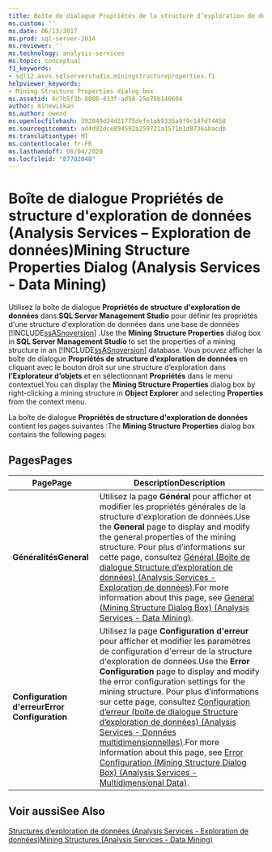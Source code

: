 ```yaml
---
title: Boîte de dialogue Propriétés de la structure d’exploration de données (Analysis Services-exploration de données) | Microsoft Docs
ms.custom: ''
ms.date: 06/13/2017
ms.prod: sql-server-2014
ms.reviewer: ''
ms.technology: analysis-services
ms.topic: conceptual
f1_keywords:
- sql12.asvs.sqlserverstudio.miningstructureproperties.f1
helpviewer_keywords:
- Mining Structure Properties dialog box
ms.assetid: 6c7b5f3b-8808-433f-ad58-25e75b140604
author: minewiskan
ms.author: owend
ms.openlocfilehash: 392849d24d21775defe1ab9335a9f9c14fd74458
ms.sourcegitcommit: ad4d92dce894592a259721a1571b1d8736abacdb
ms.translationtype: MT
ms.contentlocale: fr-FR
ms.lasthandoff: 08/04/2020
ms.locfileid: "87702048"
---
```

# <a name="mining-structure-properties-dialog-analysis-services---data-mining"></a><span data-ttu-id="e84a8-102">Boîte de dialogue Propriétés de structure d'exploration de données (Analysis Services – Exploration de données)</span><span class="sxs-lookup"><span data-stu-id="e84a8-102">Mining Structure Properties Dialog (Analysis Services - Data Mining)</span></span>
  <span data-ttu-id="e84a8-103">Utilisez la boîte de dialogue **Propriétés de structure d'exploration de données** dans **SQL Server Management Studio** pour définir les propriétés d'une structure d'exploration de données dans une base de données [!INCLUDE[ssASnoversion](../includes/ssasnoversion-md.md)] .</span><span class="sxs-lookup"><span data-stu-id="e84a8-103">Use the **Mining Structure Properties** dialog box in **SQL Server Management Studio** to set the properties of a mining structure in an [!INCLUDE[ssASnoversion](../includes/ssasnoversion-md.md)] database.</span></span> <span data-ttu-id="e84a8-104">Vous pouvez afficher la boîte de dialogue **Propriétés de structure d’exploration de données** en cliquant avec le bouton droit sur une structure d’exploration dans **l’Explorateur d’objets** et en sélectionnant **Propriétés** dans le menu contextuel.</span><span class="sxs-lookup"><span data-stu-id="e84a8-104">You can display the **Mining Structure Properties** dialog box by right-clicking a mining structure in **Object Explorer** and selecting **Properties** from the context menu.</span></span>  
  
 <span data-ttu-id="e84a8-105">La boîte de dialogue **Propriétés de structure d'exploration de données** contient les pages suivantes :</span><span class="sxs-lookup"><span data-stu-id="e84a8-105">The **Mining Structure Properties** dialog box contains the following pages:</span></span>  
  
## <a name="pages"></a><span data-ttu-id="e84a8-106">Pages</span><span class="sxs-lookup"><span data-stu-id="e84a8-106">Pages</span></span>  
  
|<span data-ttu-id="e84a8-107">Page</span><span class="sxs-lookup"><span data-stu-id="e84a8-107">Page</span></span>|<span data-ttu-id="e84a8-108">Description</span><span class="sxs-lookup"><span data-stu-id="e84a8-108">Description</span></span>|  
|----------|-----------------|  
|<span data-ttu-id="e84a8-109">**Généralités**</span><span class="sxs-lookup"><span data-stu-id="e84a8-109">**General**</span></span>|<span data-ttu-id="e84a8-110">Utilisez la page **Général** pour afficher et modifier les propriétés générales de la structure d'exploration de données.</span><span class="sxs-lookup"><span data-stu-id="e84a8-110">Use the **General** page to display and modify the general properties of the mining structure.</span></span> <span data-ttu-id="e84a8-111">Pour plus d’informations sur cette page, consultez [Général &#40;Boîte de dialogue Structure d’exploration de données&#41; &#40;Analysis Services - Exploration de données&#41;](general-mining-structure-dialog-box-analysis-services-data-mining.md).</span><span class="sxs-lookup"><span data-stu-id="e84a8-111">For more information about this page, see [General &#40;Mining Structure Dialog Box&#41; &#40;Analysis Services - Data Mining&#41;](general-mining-structure-dialog-box-analysis-services-data-mining.md).</span></span>|  
|<span data-ttu-id="e84a8-112">**Configuration d'erreur**</span><span class="sxs-lookup"><span data-stu-id="e84a8-112">**Error Configuration**</span></span>|<span data-ttu-id="e84a8-113">Utilisez la page **Configuration d'erreur** pour afficher et modifier les paramètres de configuration d'erreur de la structure d'exploration de données.</span><span class="sxs-lookup"><span data-stu-id="e84a8-113">Use the **Error Configuration** page to display and modify the error configuration settings for the mining structure.</span></span> <span data-ttu-id="e84a8-114">Pour plus d’informations sur cette page, consultez [Configuration d’erreur &#40;boîte de dialogue Structure d’exploration de données&#41; &#40;Analysis Services - Données multidimensionnelles&#41;](error-configuration-mining-structure-dialog-analysis-services-multidimensional-data.md).</span><span class="sxs-lookup"><span data-stu-id="e84a8-114">For more information about this page, see [Error Configuration &#40;Mining Structure Dialog Box&#41; &#40;Analysis Services - Multidimensional Data&#41;](error-configuration-mining-structure-dialog-analysis-services-multidimensional-data.md).</span></span>|  
  
## <a name="see-also"></a><span data-ttu-id="e84a8-115">Voir aussi</span><span class="sxs-lookup"><span data-stu-id="e84a8-115">See Also</span></span>  
 [<span data-ttu-id="e84a8-116">Structures d’exploration de données &#40;Analysis Services - Exploration de données&#41;</span><span class="sxs-lookup"><span data-stu-id="e84a8-116">Mining Structures &#40;Analysis Services - Data Mining&#41;</span></span>](data-mining/mining-structures-analysis-services-data-mining.md)  
  
  
